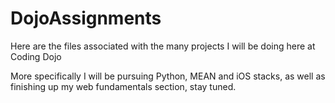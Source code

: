 # DojoAssignments
Here are the files associated with the many projects I will be doing here at Coding Dojo

More specifically I will be pursuing Python, MEAN and iOS stacks, as well as finishing up my web fundamentals section, stay tuned.
